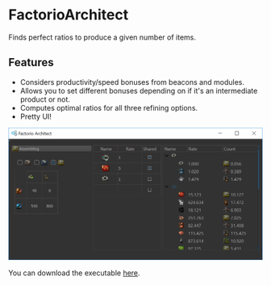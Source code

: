 # FactorioArchitect
Finds perfect ratios to produce a given number of items.

## Features
- Considers productivity/speed bonuses from beacons and modules.
- Allows you to set different bonuses depending on if it's an intermediate product or not.
- Computes optimal ratios for all three refining options.
- Pretty UI!

<p align="center">
  <img src="SampleImage.png"/>
</p>

You can download the executable [here](https://github.com/glynkwei/FactorioArchitect/releases/latest).

